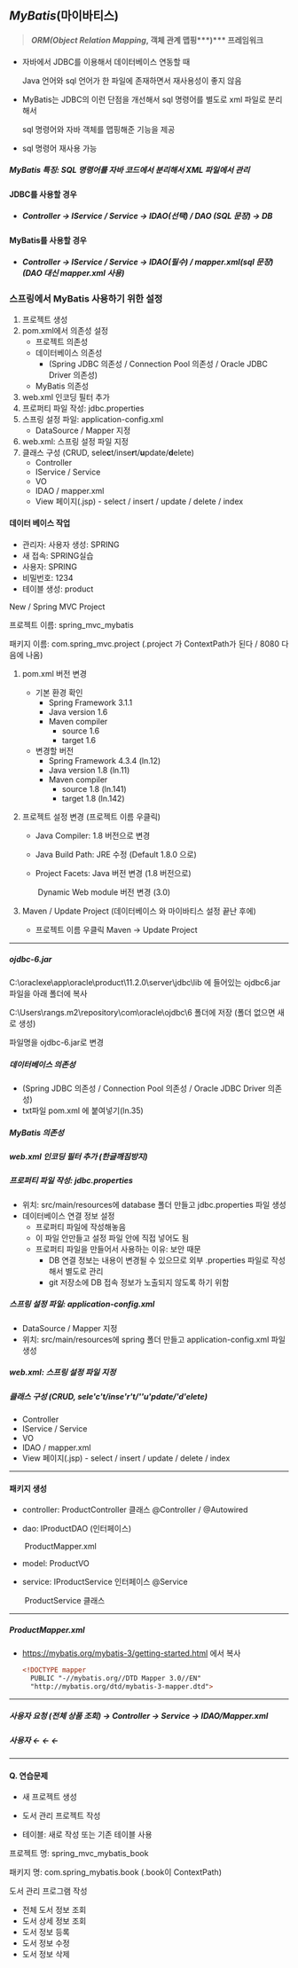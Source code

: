 ## ***MyBatis***(마이바티스)

> #### ***ORM(Object Relation Mapping***, 객체 관계 맵핑***)*** 프레임워크

- 자바에서 JDBC를 이용해서 데이터베이스 연동할 때

  Java 언어와 sql 언어가 한 파일에 존재하면서 재사용성이 좋지 않음

- MyBatis는 JDBC의 이런 단점을 개선해서 sql 명령어를 별도로 xml 파일로 분리해서

  sql 명령어와 자바 객체를 맵핑해준 기능을 제공

- sql 명령어 재사용 가능



##### ***MyBatis*** 특징: SQL 명령어를 자바 코드에서 분리해서 XML 파일에서 관리



#### JDBC를 사용할 경우

- ##### Controller → IService / Service → IDAO(선택) / DAO (SQL 문장) → DB

#### MyBatis를 사용할 경우

- ##### Controller → IService / Service → IDAO(필수) / mapper.xml(sql 문장) (DAO 대신 mapper.xml 사용)



### 스프링에서 MyBatis 사용하기 위한 설정

1. 프로젝트 생성
2. pom.xml에서 의존성 설정
   - 프로젝트 의존성
   - 데이터베이스 의존성 
     - (Spring JDBC 의존성 / Connection Pool 의존성 / Oracle JDBC Driver 의존성)
   - MyBatis 의존성
3. web.xml 인코딩 필터 추가
4. 프로퍼티 파일 작성: jdbc.properties
5. 스프링 설정 파일: application-config.xml
   - DataSource / Mapper 지정
6. web.xml: 스프링 설정 파일 지정
7. 클래스 구성 (CRUD, sele**c**t/inse**r**t/**u**pdate/**d**elete)
   - Controller
   - IService / Service
   - VO
   - IDAO / mapper.xml
   - View 페이지(.jsp) - select / insert / update / delete / index



#### 데이터 베이스 작업

- 관리자: 사용자 생성: SPRING
- 새 접속: SPRING실습
- 사용자: SPRING
- 비밀번호: 1234
- 테이블 생성: product



New / Spring MVC Project

프로젝트 이름: spring_mvc_mybatis

패키지 이름: com.spring_mvc.project (.project 가 ContextPath가 된다 / 8080  다음에 나옴)



1. pom.xml 버전 변경

   - 기본 환경 확인
     - Spring Framework 3.1.1 
     - Java version 1.6
     - Maven compiler
       - source 1.6
       - target 1.6
   - 변경할 버전
     - Spring Framework 4.3.4 (ln.12)
     - Java version 1.8 (ln.11)
     - Maven compiler
       - source 1.8 (ln.141)
       - target 1.8 (ln.142)

   

2. 프로젝트 설정 변경 (프로젝트 이름 우클릭)

   - Java Compiler: 1.8 버전으로 변경

   - Java Build Path: JRE 수정 (Default 1.8.0 으로)

   - Project Facets: Java 버전 변경 (1.8 버전으로)

     ​						   Dynamic Web module 버전 변경 (3.0)

   

3. Maven / Update Project (데이터베이스 와 마이바티스 설정 끝난 후에)

   - 프로젝트 이름 우클릭 Maven → Update Project

---

##### ojdbc-6.jar

C:\oraclexe\app\oracle\product\11.2.0\server\jdbc\lib 에 들어있는 ojdbc6.jar 파일을 아래 폴더에 복사

C:\Users\rangs\.m2\repository\com\oracle\ojdbc\6 폴더에 저장 (폴더 없으면 새로 생성)

파일명을 ojdbc-6.jar로 변경

##### 데이터베이스 의존성 

- (Spring JDBC 의존성 / Connection Pool 의존성 / Oracle JDBC Driver 의존성)
- txt파일 pom.xml 에 붙여넣기(ln.35)

##### MyBatis 의존성

##### web.xml 인코딩 필터 추가 (한글깨짐방지)

##### 프로퍼티 파일 작성: jdbc.properties

- 위치: src/main/resources에 database 폴더 만들고 jdbc.properties 파일 생성
- 데이터베이스 연결 정보 설정
  - 프로퍼티 파일에 작성해놓음
  - 이 파일 안만들고 설정 파일 안에 직접 넣어도 됨
  - 프로퍼티 파일을 만들어서 사용하는 이유: 보안 때문
    - DB 연결 정보는 내용이 변경될 수 있으므로 외부 .properties 파일로 작성해서 별도로 관리
    - git 저장소에 DB 접속 정보가 노출되지 않도록 하기 위함

##### 스프링 설정 파일: application-config.xml

- DataSource / Mapper 지정
- 위치: src/main/resources에 spring 폴더 만들고 application-config.xml 파일 생성

##### web.xml: 스프링 설정 파일 지정

##### 클래스 구성 (CRUD, sele'**c**'t/inse'**r**'t/''**u**'pdate/'**d**'elete)

- Controller
- IService / Service
- VO
- IDAO / mapper.xml  
- View 페이지(.jsp) - select / insert / update / delete / index

---

#### 패키지 생성

- controller: ProductController 클래스		@Controller	/ @Autowired

- dao: IProductDAO (인터페이스)

  ​		 ProductMapper.xml

- model: ProductVO

- service: IProductService 인터페이스         @Service

  ​			  ProductService 클래스

---

##### ProductMapper.xml

- https://mybatis.org/mybatis-3/getting-started.html 에서 복사

  ``` xml
  <!DOCTYPE mapper
    PUBLIC "-//mybatis.org//DTD Mapper 3.0//EN"
    "http://mybatis.org/dtd/mybatis-3-mapper.dtd">
  ```

---

##### 사용자 요청 (전체 상품 조회) → Controller → Service → IDAO/Mapper.xml

#####                    사용자				   ←                     ←                ←



---

#### Q. 연습문제

- 새 프로젝트 생성

- 도서 관리 프로젝트 작성
- 테이블: 새로 작성 또는 기존 테이블 사용



프로젝트 명: spring_mvc_mybatis_book

패키지 명: com.spring_mybatis.book	(.book이 ContextPath)

도서 관리 프로그램 작성

- 전체 도서 정보 조회
- 도서 상세 정보 조회
- 도서 정보 등록
- 도서 정보 수정
- 도서 정보 삭제

